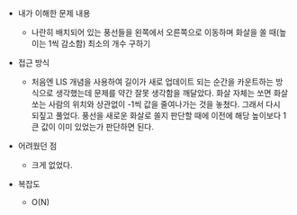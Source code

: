 * 내가 이해한 문제 내용
  - 나란히 배치되어 있는 풍선들을 왼쪽에서 오른쪽으로 이동하며 화살을 쏠 때(높이는 1씩 감소함) 최소의 개수 구하기

* 접근 방식
  - 처음엔 LIS 개념을 사용하여 길이가 새로 업데이트 되는 순간을 카운트하는 방식으로 생각했는데 문제를 약간 잘못 생각함을 깨달았다. 화살 자체는 쏘면 화살 쏘는 사람의 위치와 상관없이 -1씩 값을 줄여나가는 것을 놓쳤다. 그래서 다시 되짚고 풀었다. 풍선을 새로운 화살로 쏠지 판단할 때에 이전에 해당 높이보다 1 큰 값이 이미 있었는가 판단하면 된다. 

* 어려웠던 점
  - 크게 없었다. 
  
* 복잡도 
  - O(N)
